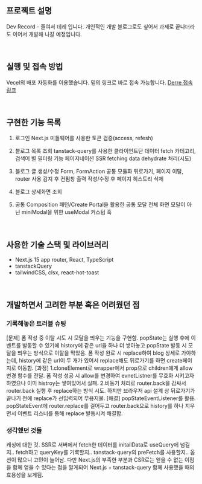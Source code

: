 
## 프로젝트 설명
Dev Record - 줄여서 데레 입니다. 
개인적인 개발 블로그로도 싶어서 과제로 끝나더라도 이어서 개발해 나갈 예정입니다. 

<br/>

## 실행 및 접속 방법
Vecel의 배포 자동화를 이용했습니다. 밑의 링크로 바로 접속 가능합니다.
[Derre 접속 링크](http://derre.vercel.app/)

<br/>

## 구현한 기능 목록
1. 로그인
Next.js 미들웨어를 사용한 토큰 검증(access, refesh)

3. 블로그 목록 조회
tanstack-query를 사용한 클라이언트단 데이터 fetch
카테고리, 검색어 별 필터링 기능
페이지네이션
SSR fetching data dehydrate 처리(시도)

4. 블로그 글 생성/수정
Form, FormAction 공통 모듈화
뒤로가기, 페이지 이탈, router 사용 감지 후 컨펌창 출력
작성/수정 후 페이지 히스토리 삭제

5. 블로그 상세화면 조회

6. 공통
Composition 패턴/Create Portal을  활용한 공통 모달
전체 화면 모달이 아닌 miniModal을 위한 useModal 커스텀 훅

<br/>


## 사용한 기술 스택 및 라이브러리
- Next.js 15 app router, React, TypeScript
- tanstackQuery
- tailwindCSS, clsx, react-hot-toast
  
<br/>


## 개발하면서 고려한 부분 혹은 어려웠던 점
### 기록해놓은 트러블 슈팅
[문제]
폼 작성 중 이탈 시도 시 모달을 띄우는 기능을 구현함.
popState는 실행 후에 이벤트를 발동할 수 있기에 history에 같은 url을 하나 더 쌓아놓고 popState 발동 시 모달을 띄우는 방식으로 이탈을 막았음.
폼 작성 완료 시 replace하여 blog 상세로 가야하는데, history에 같은 url이 두 개가 있어서 replace해도 뒤로가기를 하면 create페이지로 이동함.
[과정]
1.cloneElement로 wrapper에서 prop으로 children에게 allow 변경 함수를 전달.
폼 작성 성공 시 allow를 변경하여 evnetListner를 무효화 시키고자 하였으나 이미 histroy는 쌓여있어서 실패.
2.비동기 처리로 router.back을 감싸서 router.back 실행 후 replace하는 방식 시도. 하지만 브라우저 api 설계 상 뒤로가기가 끝나기 전에 replace가 선입력되어 무용지물.
[해결]
popStateEventListener를 활용.
popStateEvent에 router.replace를 걸어두고 router.back으로 history를 하나 지우면서 이벤트 리스너를 통해 replace 발동시켜 해결함.

### 생각했던 것들
캐싱에 대한 것.
SSR로 서버에서 fetch한 데이터를 initailData로 useQuery에 넘길지.. fetch하고 queryKey를 기록할지.. tanstack-query의 preFetch를 사용할지..
옵션이 많으니 고민이 늘어남. 다만 Next.js의 부족한 부분과 CSR로는 얻을 수 없는 이점을 함께 얻을 수 있다는 점을 알게되어 Next.js + tanstack-query 함께 사용했을 때의 효용성을 보게됨.
